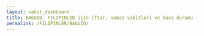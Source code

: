 ```yaml
---
layout: vakit_dashboard
title: BAGUIO, FILIPINLER için iftar, namaz vakitleri ve hava durumu - ilçe/eyalet seç
permalink: /FILIPINLER/BAGUIO/
---
```


<script type="text/javascript">
  var GLOBAL_COUNTRY = 'FILIPINLER';
  var GLOBAL_CITY = 'BAGUIO';
  var GLOBAL_STATE = '';
  var lat = 72;
  var lon = 21;
</script>
